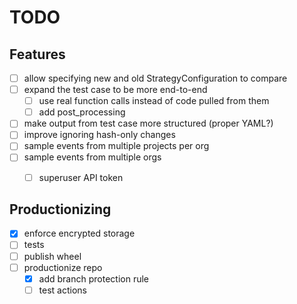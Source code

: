# TODO

## Features
- [ ] allow specifying new and old StrategyConfiguration to compare
- [ ] expand the test case to be more end-to-end
    - [ ] use real function calls instead of code pulled from them
    - [ ] add post_processing
- [ ] make output from test case more structured (proper YAML?)
- [ ] improve ignoring hash-only changes
- [ ] sample events from multiple projects per org
- [ ] sample events from multiple orgs
    - [ ] superuser API token


## Productionizing
- [x] enforce encrypted storage
- [ ] tests
- [ ] publish wheel
- [ ] productionize repo
    - [x] add branch protection rule
    - [ ] test actions
